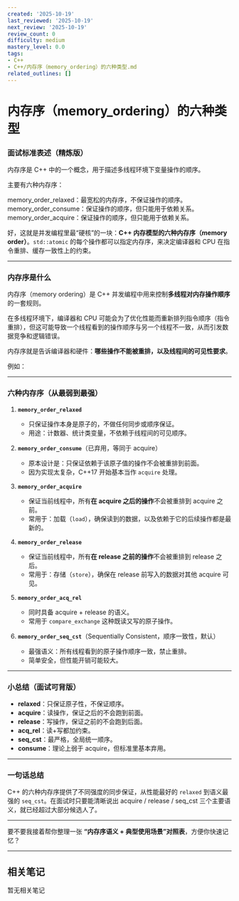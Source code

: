 ```yaml
---
created: '2025-10-19'
last_reviewed: '2025-10-19'
next_review: '2025-10-19'
review_count: 0
difficulty: medium
mastery_level: 0.0
tags:
- C++
- C++/内存序（memory_ordering）的六种类型.md
related_outlines: []
---
```


# 内存序（memory_ordering）的六种类型

### 面试标准表述（精炼版）

内存序是 C++ 中的一个概念，用于描述多线程环境下变量操作的顺序。

主要有六种内存序：

memory_order_relaxed：最宽松的内存序，不保证操作的顺序。
memory_order_consume：保证操作的顺序，但只能用于依赖关系。
memory_order_acquire：保证操作的顺序，但只能用于依赖关系。

好，这就是并发编程里最“硬核”的一块：**C++ 内存模型的六种内存序（memory order）**。`std::atomic` 的每个操作都可以指定内存序，来决定编译器和 CPU 在指令重排、缓存一致性上的约束。

---

### 内存序是什么

内存序（memory ordering）是 C++ 并发编程中用来控制**多线程对内存操作顺序**的一套规则。

在多线程环境下，编译器和 CPU 可能会为了优化性能而重新排列指令顺序（指令重排），但这可能导致一个线程看到的操作顺序与另一个线程不一致，从而引发数据竞争和逻辑错误。

内存序就是告诉编译器和硬件：**哪些操作不能被重排，以及线程间的可见性要求**。

例如：


---

### 六种内存序（从最弱到最强）

1. **`memory_order_relaxed`**

   * 只保证操作本身是原子的，不做任何同步或顺序保证。
   * 用途：计数器、统计类变量，不依赖于线程间的可见顺序。

2. **`memory_order_consume`**（已弃用，等同于 acquire）

   * 原本设计是：只保证依赖于该原子值的操作不会被重排到前面。
   * 因为实现太复杂，C++17 开始基本当作 `acquire` 处理。

3. **`memory_order_acquire`**

   * 保证当前线程中，所有**在 acquire 之后的操作**不会被重排到 acquire 之前。
   * 常用于：加载（`load`），确保读到的数据，以及依赖于它的后续操作都是最新的。

4. **`memory_order_release`**

   * 保证当前线程中，所有**在 release 之前的操作**不会被重排到 release 之后。
   * 常用于：存储（`store`），确保在 release 前写入的数据对其他 acquire 可见。

5. **`memory_order_acq_rel`**

   * 同时具备 acquire + release 的语义。
   * 常用于 `compare_exchange` 这种既读又写的原子操作。

6. **`memory_order_seq_cst`**（Sequentially Consistent，顺序一致性，默认）

   * 最强语义：所有线程看到的原子操作顺序一致，禁止重排。
   * 简单安全，但性能开销可能较大。

---

### 小总结（面试可背版）

* **relaxed**：只保证原子性，不保证顺序。
* **acquire**：读操作，保证之后的不会跑到前面。
* **release**：写操作，保证之前的不会跑到后面。
* **acq\_rel**：读+写都加约束。
* **seq\_cst**：最严格，全局统一顺序。
* **consume**：理论上弱于 acquire，但标准里基本弃用。

---

### 一句话总结

C++ 的六种内存序提供了不同强度的同步保证，从性能最好的 `relaxed` 到语义最强的 `seq_cst`。在面试时只要能清晰说出 acquire / release / seq\_cst 三个主要语义，就已经超过大部分候选人了。

---

要不要我接着帮你整理一张 **“内存序语义 + 典型使用场景”对照表**，方便你快速记忆？

---

## 相关笔记
<!-- 自动生成 -->

暂无相关笔记

